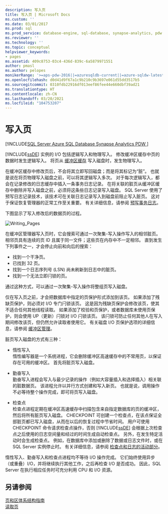 ```yaml
---
description: 写入页
title: 写入页 | Microsoft Docs
ms.custom: ''
ms.date: 03/01/2017
ms.prod: sql
ms.prod_service: database-engine, sql-database, synapse-analytics, pdw
ms.reviewer: ''
ms.technology: ''
ms.topic: conceptual
helpviewer_keywords:
- pages
ms.assetid: 409c8753-03c4-436d-839c-6a5879971551
author: pmasl
ms.author: pelopes
monikerRange: '>=aps-pdw-2016||=azuresqldb-current||=azure-sqldw-latest||>=sql-server-2016||>=sql-server-linux-2017||=azuresqldb-mi-current'
ms.openlocfilehash: d0d41d9f67a1c9b210c9b3697e061d55dd3517b5
ms.sourcegitcommit: 0310fdb22916df013eef86fee44e660dbf39ad21
ms.translationtype: HT
ms.contentlocale: zh-CN
ms.lasthandoff: 03/20/2021
ms.locfileid: "104753207"
---
```

# <a name="writing-pages"></a>写入页
[!INCLUDE[SQL Server Azure SQL Database Synapse Analytics PDW ](../includes/applies-to-version/sql-asdb-asdbmi-asa-pdw.md)]

[!INCLUDE[ssDE](../includes/ssde-md.md)] 实例的 I/O 包括逻辑写入和物理写入。 修改缓冲区缓存中页的数据时发生逻辑写入。 将页从 [缓冲区缓存](../relational-databases/memory-management-architecture-guide.md) 写入磁盘时，发生物理写入。

在缓冲区缓存中修改页后，不会将其立即写回磁盘；而是将其标记为“脏”。 也就是说在将页物理写入磁盘之前，可以将其逻辑写入多次。 对于每次逻辑写入，都会在记录修改的日志缓存中插入一条事务日志记录。 在将关联的脏页从缓冲区缓存中删除并写入磁盘之前，必须将这条些日志记录写入磁盘。 SQL Server 使用了预写日志记录技术，该技术可在关联日志记录写入到磁盘前阻止写入脏页。 这对于保证恢复管理器的正常工作至关重要。 有关详细信息，请参阅 [预写事务日志](../relational-databases/sql-server-transaction-log-architecture-and-management-guide.md)。

下图显示了写入修改后的数据页的过程。

![Writing_Pages](../relational-databases/media/writing-pages.gif)

在缓冲区管理器写入页时，它会搜索可通过一次聚集-写入操作写入的相邻脏页。 相邻页具有连续的页 ID 且属于同一文件；这些页在内存中不一定相邻。 直到发生下列事件之一，才会停止向前和向后的搜索：

 * 找到一个干净页。
 * 已找到 32 页。
 * 找到一个日志序列号 (LSN) 尚未刷新到日志中的脏页。
 * 找到一个无法立即闩锁的页。

通过这种方式，可以通过一次聚集-写入操作将整组页写入磁盘。 

仅在写入页之前，才会把数据库中指定的页保护形式添加到该页。 如果添加了残缺页保护，则必须对 I/O 专门闩锁该页。 这是因为残缺页保护会修改该页，使其不适合任何其他线程读取。 如果添加了校验和页保护，或者数据库未使用页保护，则会使用 UP（更新）闩锁对 I/O 闩锁该页。 该闩锁可防止任何其他人在写入期间修改该页，但仍然允许读取者使用它。 有关磁盘 I/O 页保护选项的详细信息，请参阅 [缓冲区管理](../relational-databases/memory-management-architecture-guide.md)。

脏页写入磁盘的方式有三种： 

* 惰性写入   
 惰性编写器是一个系统进程，它会删除缓冲区高速缓存中的不常用页，以保证存在可用的缓冲区。 首先将脏页写入磁盘。 

* 勤奋写入   
 勤奋写入进程会写入与最少记录的操作（例如大容量插入和选择插入）相关联的脏数据页。 该进程允许以并行方式创建和写入新页。 也就是说，调用操作不必等待整个操作完成，即可将页写入磁盘。

* 检查点   
 检查点进程定期在缓冲区高速缓存中扫描包含来自指定数据库的页的缓冲区，然后将所有脏页写入磁盘。 CHECKPOINT 可创建一个检查点，在该点保证全部脏页都已写入磁盘，从而在以后的恢复过程中节省时间。 用户可使用 CHECKPOINT 命令请求检查点操作，否则 [!INCLUDE[ssDE](../includes/ssde-md.md)] 会根据上次检查点之后使用的日志空间量和经过的时间生成自动检查点。 另外，在发生特定活动时会生成检查点。 例如，在数据库中添加或删除了数据或日志文件时，或在 SQL Server 实例停止时。 有关详细信息，请参阅 [检查点和日志的活动部分](../relational-databases/sql-server-transaction-log-architecture-and-management-guide.md)。

惰性写入、勤奋写入和检查点进程均不等待 I/O 操作完成。 它们始终使用异步（或重叠）I/O，并将继续执行其他工作，之后再检查 I/O 是否成功。 因此，SQL Server 在执行相应任务时可充分利用 CPU 和 I/O 资源。

## <a name="see-also"></a>另请参阅
[页和区体系结构指南](../relational-databases/pages-and-extents-architecture-guide.md)   
 [读取页](../relational-databases/reading-pages.md)
